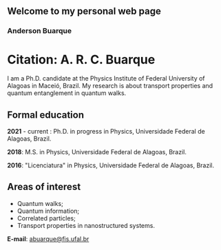 ## Welcome to my personal web page

### Anderson Buarque 
# Citation: A. R. C. Buarque
I am a Ph.D. candidate at the Physics Institute of Federal University of Alagoas in Maceió, Brazil. My research is about transport properties and quantum entanglement in quantum walks.

## Formal education
__2021__ - current​ : Ph.D. in progress in Physics, Universidade Federal de Alagoas, Brazil.

__2018__: M.S. in Physics, Universidade Federal de Alagoas, Brazil.

__2016__: "Licenciatura" in Physics, Universidade Federal de Alagoas, Brazil.

## Areas of interest
* Quantum walks;
* Quantum information; 
* Correlated particles; 
* Transport properties in nanostructured systems.

__E-mail__: abuarque@fis.ufal.br
